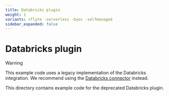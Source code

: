 ```yaml
---
title: Databricks plugin
weight: 1
variants: +flyte -serverless -byoc -selfmanaged
sidebar_expanded: false
---
```


# Databricks plugin

> [!WARNING]
> This example code uses a legacy implementation of the Databricks integration. We recommend using the [Databricks connector](../../connectors/databricks-connector/_index) instead.

This directory contains example code for the deprecated Databricks plugin.
